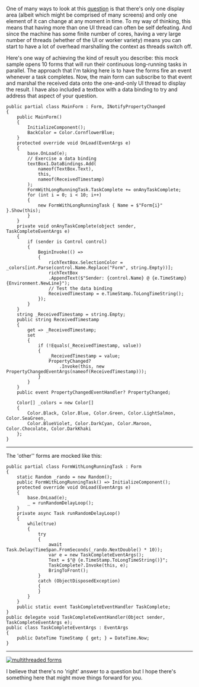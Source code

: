 One of many ways to look at this [question](https://stackoverflow.com/q/74798238/5438626) is that there's only one display area (albeit which might be comprised of many screens) and only one element of it can change at any moment in time. To my way of thinking, this means that having more than one UI thread can often be self defeating. And since the machine has some finite number of cores, having a very large number of threads (whether of the UI or worker variety) means you can start to have a lot of overhead marshalling the context as threads switch off.

Here's one way of achieving the kind of result you describe: this mock sample opens 10 forms that will run their continuous long-running tasks in parallel. The approach that I'm taking here is to have the forms fire an event whenever a task completes. Now, the main form can subscribe to that event and marshal the received data onto the one-and-only UI thread to display the result. I have also included a textbox with a data binding to try and address that aspect of your question.

    public partial class MainForm : Form, INotifyPropertyChanged
    {
        public MainForm()
        {
            InitializeComponent();
            BackColor = Color.CornflowerBlue;
        }
        protected override void OnLoad(EventArgs e)
        {
            base.OnLoad(e);
            // Exercise a data binding
            textBox1.DataBindings.Add(
                nameof(TextBox.Text),
                this,
                nameof(ReceivedTimestamp)
            );
            FormWithLongRunningTask.TaskComplete += onAnyTaskComplete;
            for (int i = 0; i < 10; i++)
            {
                new FormWithLongRunningTask { Name = $"Form{i}" }.Show(this);
            }
        }
        private void onAnyTaskComplete(object sender, TaskCompleteEventArgs e)
        {
            if (sender is Control control)
            {
                BeginInvoke(() =>
                {
                    richTextBox.SelectionColor = _colors[int.Parse(control.Name.Replace("Form", string.Empty))];
                    richTextBox
                    .AppendText($"Sender: {control.Name} @ {e.TimeStamp}{Environment.NewLine}");
                    // Test the data binding
                    ReceivedTimestamp = e.TimeStamp.ToLongTimeString(); 
                });
            }
        }
        string _ReceivedTimestamp = string.Empty;
        public string ReceivedTimestamp
        {
            get => _ReceivedTimestamp;
            set
            {
                if (!Equals(_ReceivedTimestamp, value))
                {
                    _ReceivedTimestamp = value;
                    PropertyChanged?
                        .Invoke(this, new PropertyChangedEventArgs(nameof(ReceivedTimestamp)));
                }
            }
        }
        public event PropertyChangedEventHandler? PropertyChanged;

        Color[] _colors = new Color[]
        {
            Color.Black, Color.Blue, Color.Green, Color.LightSalmon, Color.SeaGreen,
            Color.BlueViolet, Color.DarkCyan, Color.Maroon, Color.Chocolate, Color.DarkKhaki
        };
    }
***

The 'other'' forms are mocked like this:

    public partial class FormWithLongRunningTask : Form
    {
        static Random _rando = new Random();
        public FormWithLongRunningTask() => InitializeComponent();
        protected override void OnLoad(EventArgs e)
        {
            base.OnLoad(e);
            _ = runRandomDelayLoop();
        }
        private async Task runRandomDelayLoop()
        {
            while(true)
            {
                try
                {
                    await Task.Delay(TimeSpan.FromSeconds(_rando.NextDouble() * 10));
                    var e = new TaskCompleteEventArgs();
                    Text = $"@ {e.TimeStamp.ToLongTimeString()}";
                    TaskComplete?.Invoke(this, e);
                    BringToFront();
                }
                catch (ObjectDisposedException)
                {
                }
            }
        }
        public static event TaskCompleteEventHandler TaskComplete;
    }
    public delegate void TaskCompleteEventHandler(Object sender, TaskCompleteEventArgs e);
    public class TaskCompleteEventArgs : EventArgs
    {
        public DateTime TimeStamp { get; } = DateTime.Now;
    }
***

[![multithreaded forms][1]][1]

I believe that there's no 'right' answer to a question but I hope there's something here that might move things forward for you.


  [1]: https://i.stack.imgur.com/kqhMf.png